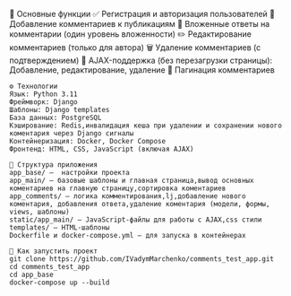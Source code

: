 🔧 Основные функции
    ✅ Регистрация и авторизация пользователей
    📝 Добавление комментариев к публикациям
    💬 Вложенные ответы на комментарии (один уровень вложенности)
    ✏️ Редактирование комментариев (только для автора)
    🗑️ Удаление комментариев (с подтверждением)
    🔄 AJAX-поддержка (без перезагрузки страницы):
        Добавление, редактирование, удаление
    📄 Пагинация комментариев
    
    ⚙️ Технологии
    Язык: Python 3.11
    Фреймворк: Django
    Шаблоны: Django templates
    База данных: PostgreSQL
    Кэширование: Redis,инвалидация кеша при удалении и сохранении нового коментария через Django сигналы
    Контейнеризация: Docker, Docker Compose
    Фронтенд: HTML, CSS, JavaScript (включая AJAX)

    📁 Структура приложения
    app_base/ —  настройки проекта
    app_main/ — базовые шаблоны и главная страница,вывод основных коментариев на главную страницу,сортировка коментариев
    app_comments/ — логика комментирования,lj,добавление нового коментария, добавления ответа,удаление коментария (модели, формы, views, шаблоны)
    static/app_main/ — JavaScript-файлы для работы с AJAX,css стили
    templates/ — HTML-шаблоны
    Dockerfile и docker-compose.yml — для запуска в контейнерах

    🚀 Как запустить проект
    git clone https://github.com/IVadymMarchenko/comments_test_app.git
    cd comments_test_app
    cd app_base
    docker-compose up --build


    
